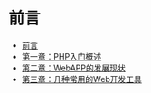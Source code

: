 # 前言

* [前言](README.md)
* [第一章：PHP入门概述](Chapter1/README.md)
* [第二章：WebAPP的发展现状](Chapter2/README.md)
* [第三章：几种常用的Web开发工具](Chapter3/README.md)